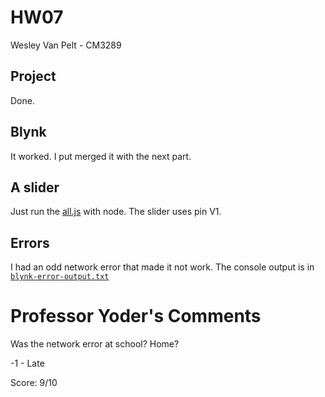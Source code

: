 # HW07
Wesley Van Pelt - CM3289

## Project
Done.

## Blynk
It worked.  I put merged it with the next part.

## A slider
Just run the [all.js](all.js) with node.  The slider uses pin V1.

## Errors
I had an odd network error that made it not work.  The console output is in [`blynk-error-output.txt`](blynk-error-output.txt)

Professor Yoder's Comments
==========================

Was the network error at school?  Home?

-1 - Late

Score:  9/10
